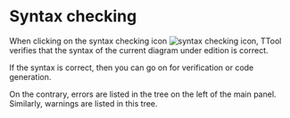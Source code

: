 # Syntax checking

When clicking on the syntax checking icon ![syntax checking icon](file:../ui/util/checkmodel.gif), TTool verifies that the syntax of the current diagram under edition is correct.

If the syntax is correct, then you can go on for verification or code generation.

On the contrary, errors are listed in the tree on the left of the main panel. Similarly, warnings are listed in this tree.





